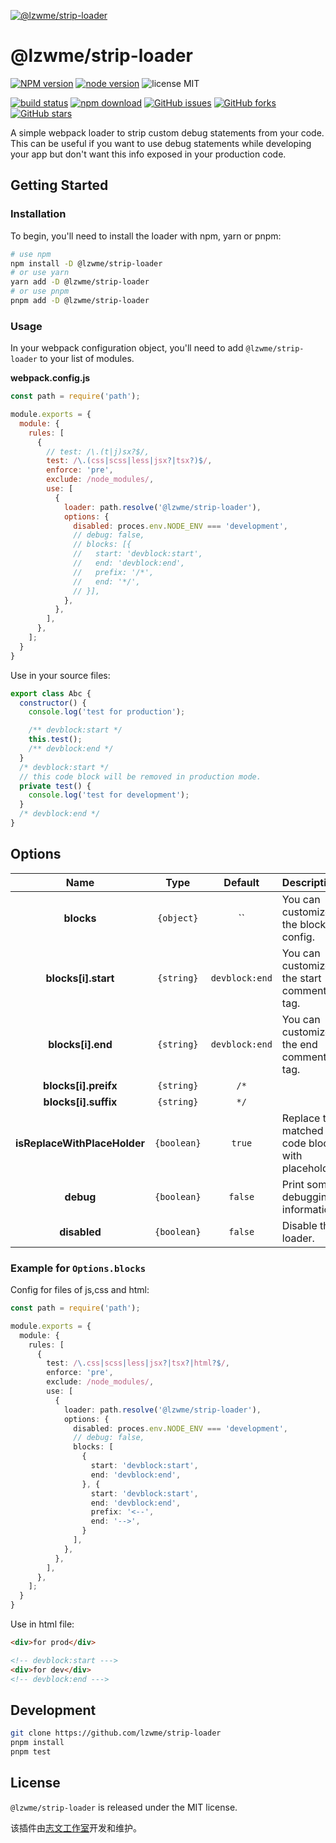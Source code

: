 [![@lzwme/strip-loader](https://nodei.co/npm/@lzwme/strip-loader.png)][npm-url]

# @lzwme/strip-loader

[![NPM version][npm-badge]][npm-url]
[![node version][node-badge]][node-url]
![license MIT](https://img.shields.io/github/license/lzwme/strip-loader)

[![build status](https://github.com/lzwme/strip-loader/actions/workflows/node-ci.yml/badge.svg)](https://github.com/lzwme/strip-loader/actions/workflows/node-ci.yml)
[![npm download][download-badge]][download-url]
[![GitHub issues][issues-badge]][issues-url]
[![GitHub forks][forks-badge]][forks-url]
[![GitHub stars][stars-badge]][stars-url]

A simple webpack loader to strip custom debug statements from your code. This can be useful if you want to use debug statements while developing your app but don't want this info exposed in your production code.

## Getting Started

### Installation

To begin, you'll need to install the loader with npm, yarn or pnpm:

```bash
# use npm
npm install -D @lzwme/strip-loader
# or use yarn
yarn add -D @lzwme/strip-loader
# or use pnpm
pnpm add -D @lzwme/strip-loader
```

### Usage

In your webpack configuration object, you'll need to add `@lzwme/strip-loader` to your list of modules.

**webpack.config.js**

```js
const path = require('path');

module.exports = {
  module: {
    rules: [
      {
        // test: /\.(t|j)sx?$/,
        test: /\.(css|scss|less|jsx?|tsx?)$/,
        enforce: 'pre',
        exclude: /node_modules/,
        use: [
          {
            loader: path.resolve('@lzwme/strip-loader'),
            options: {
              disabled: proces.env.NODE_ENV === 'development',
              // debug: false,
              // blocks: [{
              //   start: 'devblock:start',
              //   end: 'devblock:end',
              //   prefix: '/*',
              //   end: '*/',
              // }],
            },
          },
        ],
      },
    ];
  }
}
```

Use in your source files:

```js
export class Abc {
  constructor() {
    console.log('test for production');

    /** devblock:start */
    this.test();
    /** devblock:end */
  }
  /* devblock:start */
  // this code block will be removed in production mode.
  private test() {
    console.log('test for development');
  }
  /* devblock:end */
}
```

## Options

|         Name                 |         Type         |         Default         | Description                                      |
| :--------------------------: | :------------------: | :---------------------: | :----------------------------------------------- |
| **blocks**                   |      `{object}`      |    ``     | You can customize the blocks config.         |
| **blocks[i].start**          |      `{string}`      |    `devblock:end`       | You can customize the start comment tag.         |
| **blocks[i].end**            |      `{string}`      |    `devblock:end`       | You can customize the end comment tag.           |
| **blocks[i].preifx**         |      `{string}`      |    `/*`                 |          |
| **blocks[i].suffix**         |      `{string}`      |    `*/`                 |          |
| **isReplaceWithPlaceHolder** |      `{boolean}`      |    `true`              | Replace the matched code block with placeholder. |
| **debug**                    |      `{boolean}`     |    `false`              | Print some debugging information.                |
| **disabled**                 |      `{boolean}`     |    `false`              | Disable the loader.                              |

### Example for `Options.blocks`

Config for files of js,css and html:

```ts
const path = require('path');

module.exports = {
  module: {
    rules: [
      {
        test: /\.css|scss|less|jsx?|tsx?|html?$/,
        enforce: 'pre',
        exclude: /node_modules/,
        use: [
          {
            loader: path.resolve('@lzwme/strip-loader'),
            options: {
              disabled: proces.env.NODE_ENV === 'development',
              // debug: false,
              blocks: [
                {
                  start: 'devblock:start',
                  end: 'devblock:end',
                }, {
                  start: 'devblock:start',
                  end: 'devblock:end',
                  prefix: '<--',
                  end: '-->',
                }
              ],
            },
          },
        ],
      },
    ];
  }
}
```

Use in html file:

```html
<div>for prod</div>

<!-- devblock:start --->
<div>for dev</div>
<!-- devblock:end --->
```

## Development

```bash
git clone https://github.com/lzwme/strip-loader
pnpm install
pnpm test
```

## License

`@lzwme/strip-loader` is released under the MIT license.

该插件由[志文工作室](https://lzw.me)开发和维护。


[stars-badge]: https://img.shields.io/github/stars/lzwme/strip-loader.svg
[stars-url]: https://github.com/lzwme/strip-loader/stargazers
[forks-badge]: https://img.shields.io/github/forks/lzwme/strip-loader.svg
[forks-url]: https://github.com/lzwme/strip-loader/network
[issues-badge]: https://img.shields.io/github/issues/lzwme/strip-loader.svg
[issues-url]: https://github.com/lzwme/strip-loader/issues
[npm-badge]: https://img.shields.io/npm/v/@lzwme/strip-loader.svg?style=flat-square
[npm-url]: https://npmjs.org/package/@lzwme/strip-loader
[node-badge]: https://img.shields.io/badge/node.js-%3E=_14.0.0-green.svg?style=flat-square
[node-url]: https://nodejs.org/download/
[download-badge]: https://img.shields.io/npm/dm/@lzwme/strip-loader.svg?style=flat-square
[download-url]: https://npmjs.org/package/@lzwme/strip-loader
[bundlephobia-url]: https://bundlephobia.com/result?p=@lzwme/strip-loader@latest
[bundlephobia-badge]: https://badgen.net/bundlephobia/minzip/@lzwme/strip-loader@latest
